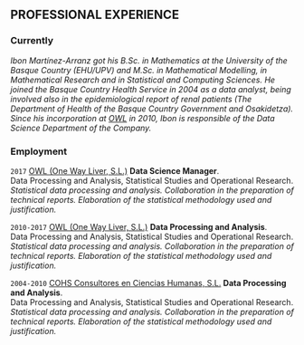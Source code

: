 ## PROFESSIONAL EXPERIENCE

### Currently

*Ibon Martínez-Arranz got his B.Sc. in Mathematics at the University of the Basque Country (EHU/UPV) and M.Sc. in Mathematical Modelling, in Mathematical Research and in Statistical and Computing Sciences. He joined the Basque Country Health Service in 2004 as a data analyst, being involved also in the epidemiological report of renal patients (The Department of Health of the Basque Country Government and Osakidetza). Since his incorporation at [OWL][OWL] in 2010, Ibon is responsible of the Data Science Department of the Company.*

### Employment

`2017`
[OWL (One Way Liver, S.L.)][OWL (One Way Liver, S.L.)] **Data Science Manager**.  
Data Processing and Analysis, Statistical Studies and Operational Research. *Statistical data processing and analysis. Collaboration in the preparation of technical reports. Elaboration of the statistical methodology used and justification.*

`2010-2017`
[OWL (One Way Liver, S.L.)][OWL (One Way Liver, S.L.)] **Data Processing and Analysis**.  
Data Processing and Analysis, Statistical Studies and Operational Research. *Statistical data processing and analysis. Collaboration in the preparation of technical reports. Elaboration of the statistical methodology used and justification.*

`2004-2010`
[COHS Consultores en Ciencias Humanas, S.L.][COHS Consultores en Ciencias Humanas, S.L.] **Data Processing and Analysis**.  
Data Processing and Analysis, Statistical Studies and Operational Research. *Statistical data processing and analysis. Collaboration in the preparation of technical reports. Elaboration of the statistical methodology used and justification.*

[OWL (One Way Liver, S.L.)]: http://www.owlmetabolomics.com/liver-disease-diagnosis.aspx
[COHS Consultores en Ciencias Humanas, S.L.]: http://www.gac.com.es
[OWL]: http://www.owlmetabolomics.com/liver-disease-diagnosis.aspx
